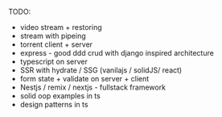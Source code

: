 TODO:

- video stream + restoring
- stream with pipeing
- torrent client + server
- express - good ddd crud with django inspired architecture
- typescript on server
- SSR with hydrate / SSG (vanilajs / solidJS/ react)
- form state + validate on server + client
- Nestjs / remix / nextjs - fullstack framework
- solid oop examples in ts
- design patterns in ts

